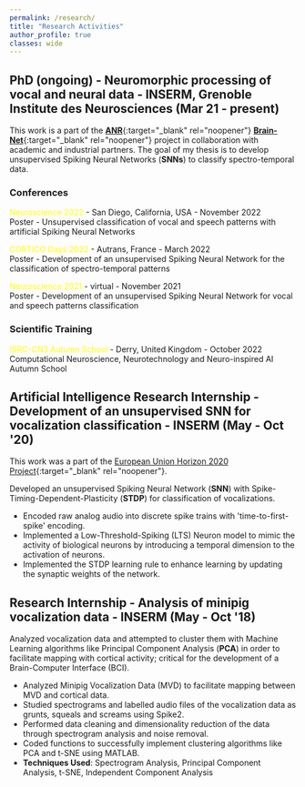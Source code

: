 ```yaml
---
permalink: /research/
title: "Research Activities"
author_profile: true
classes: wide
---
```


## PhD (ongoing) - Neuromorphic processing of vocal and neural data - INSERM, Grenoble Institute des Neurosciences (Mar 21 - present)

This work is a part of the [**ANR**](https://anr.fr/en/){:target="_blank" rel="noopener"} [**Brain-Net**](https://sites.google.com/view/brainnet-project/accueil){:target="_blank" rel="noopener"} project in collaboration with academic and industrial partners. The goal of my thesis is to develop unsupervised Spiking Neural Networks (**SNNs**) to classify spectro-temporal data. 

### Conferences 

<span style="color:yellow">Neuroscience 2022</span> - San Diego, California, USA - November 2022\
Poster - Unsupervised classification of vocal and speech patterns with artificial Spiking Neural Networks

<span style="color:yellow">CORTICO Days 2022</span> - Autrans, France - March 2022\
Poster - Development of an unsupervised Spiking Neural Network for the classification of spectro-temporal patterns

<span style="color:yellow">Neuroscience 2021</span> - virtual - November 2021\
Poster - Development of an unsupervised Spiking Neural Network for vocal and speech patterns classification

### Scientific Training

<span style="color:yellow">ISRC-CN3 Autumn School</span> - Derry, United Kingdom - October 2022\
Computational Neuroscience, Neurotechnology and Neuro-inspired AI Autumn School

## Artificial Intelligence Research Internship - Development of an unsupervised SNN for vocalization classification - INSERM (May - Oct '20)

This work was a part of the [European Union Horizon 2020 Project](https://ec.europa.eu/programmes/horizon2020/en){:target="_blank" rel="noopener"}.

Developed an unsupervised Spiking Neural Network (**SNN**) with Spike-Timing-Dependent-Plasticity (**STDP**) for classification of vocalizations.

- Encoded raw analog audio into discrete spike trains with 'time-to-first-spike' encoding.
- Implemented a Low-Threshold-Spiking (LTS) Neuron model to mimic the activity of biological neurons by introducing a temporal dimension to the activation of neurons.
- Implemented the STDP learning rule to enhance learning by updating the synaptic weights of the network.


## Research Internship - Analysis of minipig vocalization data - INSERM (May - Oct '18)

Analyzed vocalization data and attempted to cluster them with Machine Learning algorithms like Principal Component Analysis (**PCA**) in order to facilitate mapping with cortical activity; critical for the development of a Brain-Computer Interface (BCI).

- Analyzed Minipig Vocalization Data (MVD) to facilitate mapping between MVD and cortical data.
- Studied spectrograms and labelled audio files of the vocalization data as grunts, squeals and screams using Spike2.
- Performed data cleaning and dimensionality reduction of the data through spectrogram analysis and noise removal.
- Coded functions to successfully implement clustering algorithms like PCA and t-SNE using MATLAB.
- **Techniques Used**: Spectrogram Analysis, Principal Component Analysis, t-SNE, Independent Component Analysis
